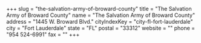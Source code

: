 +++
slug = "the-salvation-army-of-broward-county"
title = "The Salvation Army of Broward County"
name = "The Salvation Army of Broward County"
address = "1445 W. Broward Blvd."
cityIndexKey = "city-fl-fort-lauderdale"
city = "Fort Lauderdale"
state = "FL"
postal = "33312"
website = ""
phone = "954 524-6991"
fax = ""
+++
